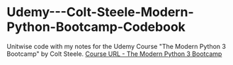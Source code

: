 # Udemy---Colt-Steele-Modern-Python-Bootcamp-Codebook
Unitwise code with my notes for the Udemy Course "The Modern Python 3 Bootcamp" by Colt Steele.
[Course URL - The Modern Python 3 Bootcamp](https://www.udemy.com/the-modern-python3-bootcamp/)

